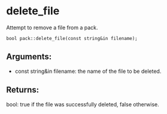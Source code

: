 # delete_file
Attempt to remove a file from a pack.

`bool pack::delete_file(const string&in filename);`

## Arguments:
* const string&in filename: the name of the file to be deleted.

## Returns:
bool: true if the file was successfully deleted, false otherwise.
